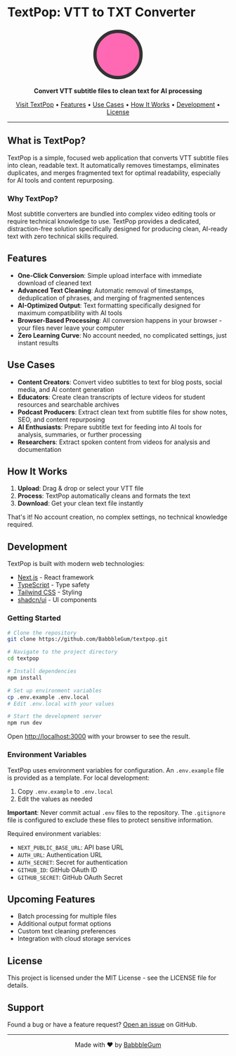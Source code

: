 # TextPop: VTT to TXT Converter

<p align="center">
  <svg xmlns="http://www.w3.org/2000/svg" width="120" height="120" viewBox="0 0 32 32">
    <circle cx="16" cy="16" r="14" fill="#FF69B4" stroke="#333333" stroke-width="2"/>
  </svg>
</p>

<p align="center">
  <strong>Convert VTT subtitle files to clean text for AI processing</strong>
</p>

<p align="center">
  <a href="https://textpop.vercel.app/">Visit TextPop</a> •
  <a href="#features">Features</a> •
  <a href="#use-cases">Use Cases</a> •
  <a href="#how-it-works">How It Works</a> •
  <a href="#development">Development</a> •
  <a href="#license">License</a>
</p>

---

## What is TextPop?

TextPop is a simple, focused web application that converts VTT subtitle files into clean, readable text. It automatically removes timestamps, eliminates duplicates, and merges fragmented text for optimal readability, especially for AI tools and content repurposing.

### Why TextPop?

Most subtitle converters are bundled into complex video editing tools or require technical knowledge to use. TextPop provides a dedicated, distraction-free solution specifically designed for producing clean, AI-ready text with zero technical skills required.

## Features

- **One-Click Conversion**: Simple upload interface with immediate download of cleaned text
- **Advanced Text Cleaning**: Automatic removal of timestamps, deduplication of phrases, and merging of fragmented sentences
- **AI-Optimized Output**: Text formatting specifically designed for maximum compatibility with AI tools
- **Browser-Based Processing**: All conversion happens in your browser - your files never leave your computer
- **Zero Learning Curve**: No account needed, no complicated settings, just instant results

## Use Cases

- **Content Creators**: Convert video subtitles to text for blog posts, social media, and AI content generation
- **Educators**: Create clean transcripts of lecture videos for student resources and searchable archives
- **Podcast Producers**: Extract clean text from subtitle files for show notes, SEO, and content repurposing
- **AI Enthusiasts**: Prepare subtitle text for feeding into AI tools for analysis, summaries, or further processing
- **Researchers**: Extract spoken content from videos for analysis and documentation

## How It Works

1. **Upload**: Drag & drop or select your VTT file
2. **Process**: TextPop automatically cleans and formats the text
3. **Download**: Get your clean text file instantly

That's it! No account creation, no complex settings, no technical knowledge required.

## Development

TextPop is built with modern web technologies:

- [Next.js](https://nextjs.org/) - React framework
- [TypeScript](https://www.typescriptlang.org/) - Type safety
- [Tailwind CSS](https://tailwindcss.com/) - Styling
- [shadcn/ui](https://ui.shadcn.com/) - UI components

### Getting Started

```bash
# Clone the repository
git clone https://github.com/BabbbleGum/textpop.git

# Navigate to the project directory
cd textpop

# Install dependencies
npm install

# Set up environment variables
cp .env.example .env.local
# Edit .env.local with your values

# Start the development server
npm run dev
```

Open [http://localhost:3000](http://localhost:3000) with your browser to see the result.

### Environment Variables

TextPop uses environment variables for configuration. An `.env.example` file is provided as a template. For local development:

1. Copy `.env.example` to `.env.local`
2. Edit the values as needed

**Important**: Never commit actual `.env` files to the repository. The `.gitignore` file is configured to exclude these files to protect sensitive information.

Required environment variables:
- `NEXT_PUBLIC_BASE_URL`: API base URL
- `AUTH_URL`: Authentication URL
- `AUTH_SECRET`: Secret for authentication
- `GITHUB_ID`: GitHub OAuth ID
- `GITHUB_SECRET`: GitHub OAuth Secret

## Upcoming Features

- Batch processing for multiple files
- Additional output format options
- Custom text cleaning preferences
- Integration with cloud storage services

## License

This project is licensed under the MIT License - see the LICENSE file for details.

## Support

Found a bug or have a feature request? [Open an issue](https://github.com/BabbbleGum/textpop/issues) on GitHub.

---

<p align="center">
  Made with ❤️ by <a href="https://github.com/BabbbleGum">BabbbleGum</a>
</p>